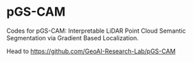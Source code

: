 # pGS-CAM
Codes for pGS-CAM: Interpretable LiDAR Point Cloud Semantic Segmentation via Gradient Based Localization.


Head to https://github.com/GeoAI-Research-Lab/pGS-CAM

